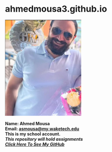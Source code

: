 # ahmedmousa3.github.io  
  <img src="me.jpg" alt="app" width="250">
  
**Name: Ahmed Mousa**  
**Email: asmousa@my.waketech.edu**  
**This is my school account.**  
**_This repository will hold assignments_**  
[**_Click Here To See My GitHub_**](https://github.com/ahmedmousa3)  




